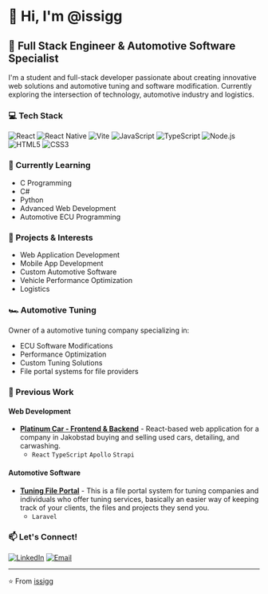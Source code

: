 # 👋 Hi, I'm @issigg

## 🚀 Full Stack Engineer & Automotive Software Specialist

I'm a student and full-stack developer passionate about creating innovative web solutions and automotive tuning and software modification. Currently exploring the intersection of technology, automotive industry and logistics.

### 💻 Tech Stack

![React](https://img.shields.io/badge/-React-61DAFB?style=flat-square&logo=react&logoColor=black)
![React Native](https://img.shields.io/badge/-React_Native-61DAFB?style=flat-square&logo=react&logoColor=black)
![Vite](https://img.shields.io/badge/-Vite-646CFF?style=flat-square&logo=vite&logoColor=white)
![JavaScript](https://img.shields.io/badge/-JavaScript-F7DF1E?style=flat-square&logo=javascript&logoColor=black)
![TypeScript](https://img.shields.io/badge/-TypeScript-3178C6?style=flat-square&logo=typescript&logoColor=white)
![Node.js](https://img.shields.io/badge/-Node.js-339933?style=flat-square&logo=node.js&logoColor=white)
![HTML5](https://img.shields.io/badge/-HTML5-E34F26?style=flat-square&logo=html5&logoColor=white)
![CSS3](https://img.shields.io/badge/-CSS3-1572B6?style=flat-square&logo=css3&logoColor=white)

### 🌱 Currently Learning

- C Programming
- C#
- Python
- Advanced Web Development
- Automotive ECU Programming

### 🔧 Projects & Interests

- Web Application Development
- Mobile App Development
- Custom Automotive Software
- Vehicle Performance Optimization
- Logistics

### 🏎️ Automotive Tuning

Owner of a automotive tuning company specializing in:
- ECU Software Modifications
- Performance Optimization
- Custom Tuning Solutions
- File portal systems for file providers


### 💼 Previous Work

#### Web Development
- [**Platinum Car - Frontend & Backend**](https://platinumcar.fi/) - React-based web application for a company in Jakobstad buying and selling used cars, detailing, and carwashing.
  - `React` `TypeScript` `Apollo` `Strapi`

#### Automotive Software
- [**Tuning File Portal**](https://github.com/issigg/ISG-tuning-portal) - This is a file portal system for tuning companies and individuals who offer tuning services, basically an easier way of keeping track of your clients, the files and projects they send you.
  - `Laravel`

### 📫 Let's Connect!

[![LinkedIn](https://img.shields.io/badge/-LinkedIn-0A66C2?style=flat-square&logo=linkedin&logoColor=white)]([Your_LinkedIn_URL](https://www.linkedin.com/in/isak-sjöbacka-5371962b0/))
[![Email](https://img.shields.io/badge/-Email-EA4335?style=flat-square&logo=gmail&logoColor=white)](mailto:isaksjobacka@gmail.com)

---

⭐️ From [issigg](https://github.com/issigg)
